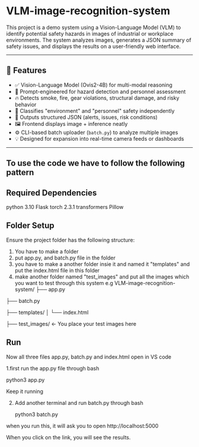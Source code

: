 # VLM-image-recognition-system

This project is a demo system using a Vision-Language Model (VLM) to identify potential safety hazards in images of industrial or workplace environments. The system analyzes images, generates a JSON summary of safety issues, and displays the results on a user-friendly web interface.

---

## 🚀 Features

- ✅ Vision-Language Model (Ovis2-4B) for multi-modal reasoning
- 🧠 Prompt-engineered for hazard detection and personnel assessment
- 🔥 Detects smoke, fire, gear violations, structural damage, and risky behavior
- 👷 Classifies "environment" and "personnel" safety independently
- 🧾 Outputs structured JSON (alerts, issues, risk conditions)
- 🖼 Frontend displays image + inference neatly
- ⚙️ CLI-based batch uploader (`batch.py`) to analyze multiple images
- 💡 Designed for expansion into real-time camera feeds or dashboards

---

## To use the code we have to follow the following pattern 

## Required Dependencies
python 3.10
Flask
torch 2.3.1 
transformers
Pillow
## Folder Setup
Ensure the project folder has the following structure:
1. You have to make a folder
2. put app.py, and batch.py file in the folder
3. you have to make a another folder insie it and named it "templates" and put the index.html file in this folder
4. make another folder named "test_images" and put all the images which you want to test through this system
   e.g
VLM-image-recognition-system/
├── app.py

├── batch.py

├── templates/
│   └── index.html

├── test_images/          ← You place your test images here

## Run 
Now all three files app.py, batch.py and index.html open in VS code

1.first run the app.py file through bash

  python3 app.py

Keep it running 

2. Add another terminal and run batch.py through bash
   
   python3 batch.py

when you run this, it will ask you to open 
http://localhost:5000

When you click on the link, you will see the results.









